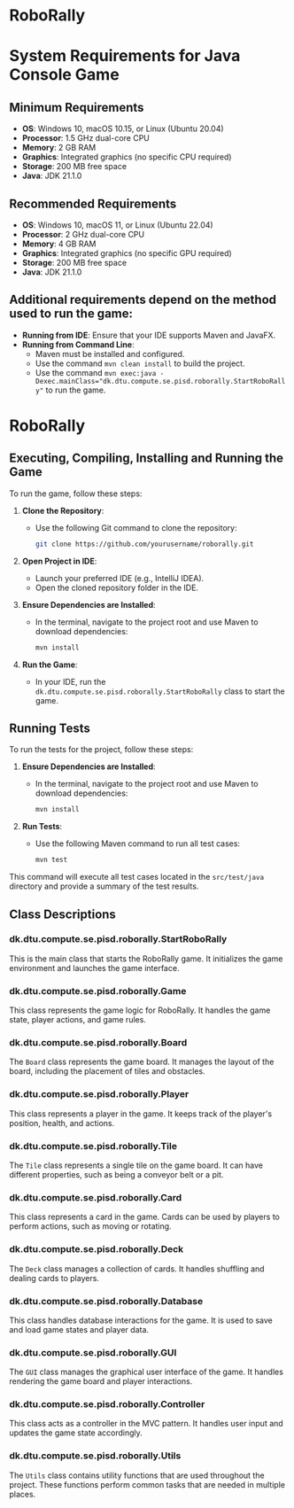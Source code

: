 # RoboRally
# System Requirements for Java Console Game

## Minimum Requirements
- **OS**: Windows 10, macOS 10.15, or Linux (Ubuntu 20.04)
- **Processor**: 1.5 GHz dual-core CPU
- **Memory**: 2 GB RAM
- **Graphics**: Integrated graphics (no specific CPU required)
- **Storage**: 200 MB free space
- **Java**: JDK 21.1.0

## Recommended Requirements
- **OS**: Windows 10, macOS 11, or Linux (Ubuntu 22.04)
- **Processor**: 2 GHz dual-core CPU
- **Memory**: 4 GB RAM
- **Graphics**: Integrated graphics (no specific GPU required)
- **Storage**: 200 MB free space
- **Java**: JDK 21.1.0


## Additional requirements depend on the method used to run the game:
- **Running from IDE**: Ensure that your IDE supports Maven and JavaFX.
- **Running from Command Line**:
    - Maven must be installed and configured.
    - Use the command `mvn clean install` to build the project.
    - Use the command `mvn exec:java -Dexec.mainClass="dk.dtu.compute.se.pisd.roborally.StartRoboRally"` to run the game.


# RoboRally

## Executing, Compiling, Installing and Running the Game

To run the game, follow these steps:

1. **Clone the Repository**:
    - Use the following Git command to clone the repository:
      ```bash
      git clone https://github.com/yourusername/roborally.git
      ```

2. **Open Project in IDE**:
    - Launch your preferred IDE (e.g., IntelliJ IDEA).
    - Open the cloned repository folder in the IDE.

3. **Ensure Dependencies are Installed**:
    - In the terminal, navigate to the project root and use Maven to download dependencies:
      ```bash
      mvn install
      ```

4. **Run the Game**:
    - In your IDE, run the `dk.dtu.compute.se.pisd.roborally.StartRoboRally` class to start the game.

## Running Tests

To run the tests for the project, follow these steps:

1. **Ensure Dependencies are Installed**:
    - In the terminal, navigate to the project root and use Maven to download dependencies:
      ```bash
      mvn install
      ```

2. **Run Tests**:
    - Use the following Maven command to run all test cases:
      ```bash
      mvn test
      ```

This command will execute all test cases located in the `src/test/java` directory and provide a summary of the test results.

## Class Descriptions

### dk.dtu.compute.se.pisd.roborally.StartRoboRally
This is the main class that starts the RoboRally game. It initializes the game environment and launches the game interface.

### dk.dtu.compute.se.pisd.roborally.Game
This class represents the game logic for RoboRally. It handles the game state, player actions, and game rules.

### dk.dtu.compute.se.pisd.roborally.Board
The `Board` class represents the game board. It manages the layout of the board, including the placement of tiles and obstacles.

### dk.dtu.compute.se.pisd.roborally.Player
This class represents a player in the game. It keeps track of the player's position, health, and actions.

### dk.dtu.compute.se.pisd.roborally.Tile
The `Tile` class represents a single tile on the game board. It can have different properties, such as being a conveyor belt or a pit.

### dk.dtu.compute.se.pisd.roborally.Card
This class represents a card in the game. Cards can be used by players to perform actions, such as moving or rotating.

### dk.dtu.compute.se.pisd.roborally.Deck
The `Deck` class manages a collection of cards. It handles shuffling and dealing cards to players.

### dk.dtu.compute.se.pisd.roborally.Database
This class handles database interactions for the game. It is used to save and load game states and player data.

### dk.dtu.compute.se.pisd.roborally.GUI
The `GUI` class manages the graphical user interface of the game. It handles rendering the game board and player interactions.

### dk.dtu.compute.se.pisd.roborally.Controller
This class acts as a controller in the MVC pattern. It handles user input and updates the game state accordingly.

### dk.dtu.compute.se.pisd.roborally.Utils
The `Utils` class contains utility functions that are used throughout the project. These functions perform common tasks that are needed in multiple places.

